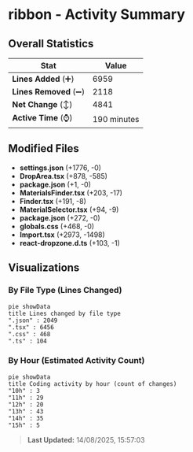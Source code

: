 # ribbon - Activity Summary 

## Overall Statistics

| Stat                   | Value                                                             |
| ---------------------- | ----------------------------------------------------------------- |
| **Lines Added** (➕)   | 6959                                          |
| **Lines Removed** (➖) | 2118                                        |
| **Net Change** (↕)    | 4841                |
| **Active Time** (⌚)   | 190 minutes |


## Modified Files
- **settings.json** (+1776, -0)
- **DropArea.tsx** (+878, -585)
- **package.json** (+1, -0)
- **MaterialsFinder.tsx** (+203, -17)
- **Finder.tsx** (+191, -8)
- **MaterialSelector.tsx** (+94, -9)
- **package.json** (+272, -0)
- **globals.css** (+468, -0)
- **Import.tsx** (+2973, -1498)
- **react-dropzone.d.ts** (+103, -1)

## Visualizations

### By File Type (Lines Changed)

```mermaid
pie showData
title Lines changed by file type
".json" : 2049
".tsx" : 6456
".css" : 468
".ts" : 104
```

### By Hour (Estimated Activity Count)

```mermaid
pie showData
title Coding activity by hour (count of changes)
"10h" : 3
"11h" : 29
"12h" : 20
"13h" : 43
"14h" : 35
"15h" : 5
```


> **Last Updated:** 14/08/2025, 15:57:03